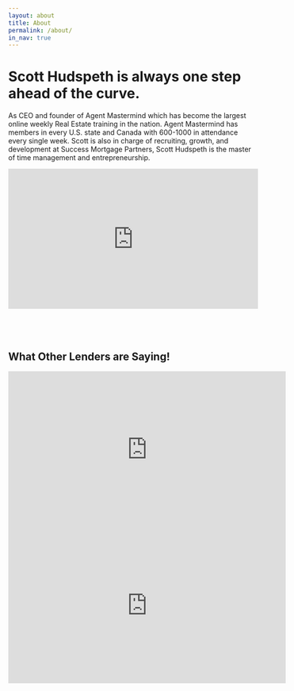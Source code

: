 ```yaml
---
layout: about
title: About
permalink: /about/
in_nav: true
---
```



# Scott Hudspeth is always one step ahead of the curve.

As CEO and founder of Agent Mastermind which has become the largest online weekly Real Estate training in the nation. Agent Mastermind has members in every U.S. state and Canada with 600-1000 in attendance every single week. Scott is also in charge of recruiting, growth, and development at Success Mortgage Partners, Scott Hudspeth is the master of time management and entrepreneurship.

<div style="max-width: 800px; margin: 0 auto;"><div class="fluid-vids" style="width: 100%; position: relative; padding-top: 56.087%;"><iframe width="100%" height="100%" src="https://www.youtube.com/embed/jl0RswE68WY" frameborder="0" allowfullscreen="" style="position: absolute; top: 0px; left: 0px;"></iframe></div></div>

## &nbsp;

## What Other Lenders are Saying!&nbsp;

<iframe width="560" height="315" src="https://www.youtube.com/embed/mjPSwE0Gj3k" frameborder="0" allowfullscreen></iframe>


<iframe width="560" height="315" src="https://www.youtube.com/embed/RAk_2jjOMa0" frameborder="0" allowfullscreen></iframe>